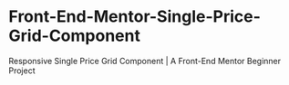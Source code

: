 # Front-End-Mentor-Single-Price-Grid-Component
Responsive Single Price Grid Component | A Front-End Mentor Beginner Project 
